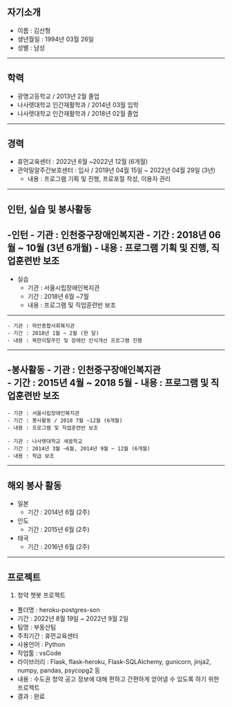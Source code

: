 ## 자기소개
- 이름 : 김선형
- 생년월일 : 1994년 03월 26일
- 성별 : 남성

----------

## 학력
- 광명고등학교 / 2013년 2월 졸업
- 나사렛대학교 인간재활학과 / 2014년 03월 입학
- 나사렛대학교 인간재활학과 / 2018년 02월 졸업

----------

## 경력
- 휴먼교육센터 : 2022년 6월 ~2022년 12월 (6개월)
- 관악밀알주간보호센터 : 입사 / 2019년 04월 15일 ~ 2022년 04월 29일 (3년)
	- 내용 : 프로그램 기획 및 진행, 프로포절 작성, 이용자 관리

----------

## 인턴, 실습 및 봉사활동
-인턴
	- 기관 : 인천중구장애인복지관
	- 기간 : 2018년 06월 ~ 10월 (3년 6개월)
	- 내용 : 프로그램 기획 및 진행, 직업훈련반 보조
----------
- 실습
	- 기관 : 서울시립장애인복지관 
	- 기간 : 2018년 6월 ~7월
	- 내용 : 프로그램 및 직업훈련반 보조
----------
	- 기관 : 하안종합사회복지관
	- 기간 : 2018년 1월 ~ 2월 (한 달)
 	- 내용 : 북한이탈주민 및 장애인 인식개선 프로그램 진행
----------

-봉사활동
	- 기관 : 인천중구장애인복지관  
	- 기간 : 2015년 4월 ~ 2018 5월
	- 내용 : 프로그램 및 직업훈련반 보조
----------
	- 기관 : 서울시립장애인복지관 
	- 기간 : 봉사활동 / 2018 7월 ~12월 (6개월)
	- 내용 : 프로그램 및 직업훈련반 보조

	- 기관 : 나사렛대학교 새꿈학교
	- 기간 : 2014년 3월 ~6월, 2014년 9월 ~ 12월 (6개월)
	- 내용 : 학급 보조
----------

## 해외 봉사 활동
- 일본 
	- 기간 : 2014년 6월 (2주)
- 인도 
	- 기간 : 2015년 6월 (2주)
- 태국 
	- 기간 : 2016년 6월 (2주)

----------

## 프로젝트
1. 청약 챗봇 프로젝트
- 폴더명 : heroku-postgres-son
- 기간 : 2022년 8월 19일 ~ 2022년 9월 2일
- 팀명 : 부동산팀
- 주최기간 : 휴먼교육센터
- 사용언어 : Python
- 작업툴 : vsCode
- 라이브러리 : Flask, flask-heroku, Flask-SQLAlchemy, gunicorn, jinja2, numpy, pandas, psycopg2 등
- 내용 : 수도권 청약 공고 정보에 대해 편하고 간편하게 얻어낼 수 있도록 하기 위한 프로젝트
- 결과 : 완료
